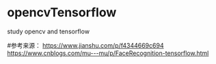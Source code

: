 # opencvTensorflow
study opencv and tensorflow

#参考来源：
https://www.jianshu.com/p/f4344669c694
https://www.cnblogs.com/mu---mu/p/FaceRecognition-tensorflow.html
